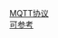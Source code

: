 [MQTT协议](https://mcxiaoke.gitbooks.io/mqtt-cn/content/mqtt/01-Introduction.html)  
[可参考](https://gitee.com/recallcode/iot-mqtt-server)